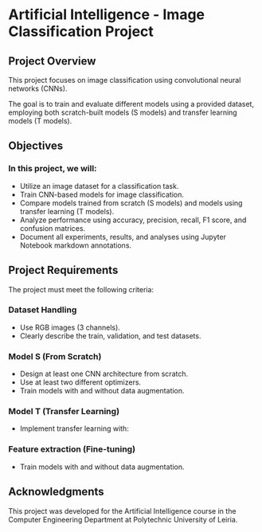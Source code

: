 # Artificial Intelligence - Image Classification Project

## Project Overview
This project focuses on image classification using convolutional neural networks (CNNs). 

The goal is to train and evaluate different models using a provided dataset, employing both scratch-built models (S models) and transfer learning models (T models).

## Objectives
### In this project, we will:

- Utilize an image dataset for a classification task.
- Train CNN-based models for image classification.
- Compare models trained from scratch (S models) and models using transfer learning (T models).
- Analyze performance using accuracy, precision, recall, F1 score, and confusion matrices.
- Document all experiments, results, and analyses using Jupyter Notebook markdown annotations.


## Project Requirements
The project must meet the following criteria:

### Dataset Handling
- Use RGB images (3 channels).
- Clearly describe the train, validation, and test datasets.

### Model S (From Scratch)
- Design at least one CNN architecture from scratch.
- Use at least two different optimizers.
- Train models with and without data augmentation.

### Model T (Transfer Learning)
- Implement transfer learning with:

### Feature extraction (Fine-tuning)
- Train models with and without data augmentation.

## Acknowledgments
This project was developed for the Artificial Intelligence course in the Computer Engineering Department at Polytechnic University of Leiria.

